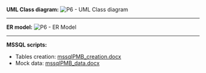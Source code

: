 **UML Class diagram:**
![P6 - UML Class diagram](https://user-images.githubusercontent.com/73825553/211027544-edd472aa-1f6d-433e-af3b-eb5447e699ad.jpeg)

------------------------

**ER model:**
![P6 - ER Model](https://user-images.githubusercontent.com/73825553/211291970-e3f9c0b0-e0e5-4bef-9043-c39feab3ab36.jpeg)

------------------------

**MSSQL scripts:**
- Tables creation: [mssqlPMB_creation.docx](https://github.com/artificialideas/PayMyBuddy/files/10200426/mssqlPMB_creation.docx)
- Mock data: [mssqlPMB_data.docx](https://github.com/artificialideas/PayMyBuddy/files/10200427/mssqlPMB_data.docx)
